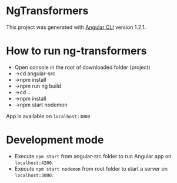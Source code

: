 # NgTransformers

This project was generated with [Angular CLI](https://github.com/angular/angular-cli) version 1.2.1.

# How to run ng-transformers

- Open console in the root of downloaded folder (project)
- ->cd angular-src
- ->npm install
- ->npm run ng build
- ->cd ..
- ->npm install
- ->npm start nodemon

App is available on `localhost:3000`

# Development mode

- Execute `npm start` from angular-src folder to run Angular app on `localhost:4200`.
- Execute `npm start nodemon` from root folder to start a server on `localhost:3000`.
